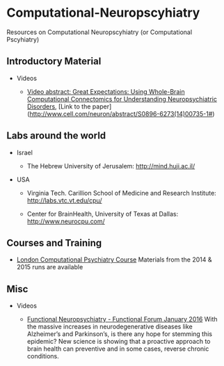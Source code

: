 # Computational-Neuropscyhiatry
Resources on Computational Neuropscyhiatry (or Computational Pscyhiatry)


Introductory Material
--------------------

  * Videos

    - [Video abstract: Great Expectations: Using Whole-Brain Computational Connectomics for Understanding Neuropsychiatric Disorders](https://youtu.be/zQEwZRY1Nds),
    [Link to the paper] (http://www.cell.com/neuron/abstract/S0896-6273(14)00735-1#)

Labs around the world
--------------------

* Israel

  - The Hebrew University of Jerusalem: http://mind.huji.ac.il/

* USA

  - Virginia Tech. Carillion School of Medicine and Research Institute: http://labs.vtc.vt.edu/cpu/

  - Center for BrainHealth, University of Texas at Dallas: http://www.neurocpu.com/


Courses and Training
-------------------

* [London Computational Psychiatry Course](https://sites.google.com/site/comppsychcourse/home) Materials from the 2014 & 2015 runs are available


Misc
----

  * Videos

    - [Functional Neuropsychiatry - Functional Forum January 2016](https://youtu.be/R4c1-vCVwiE)
      With the massive increases in neurodegenerative diseases like Alzheimer’s and Parkinson’s, is there any hope for stemming this epidemic?
      New science is showing that a proactive approach to brain health can preventive and in some cases, reverse chronic conditions.


